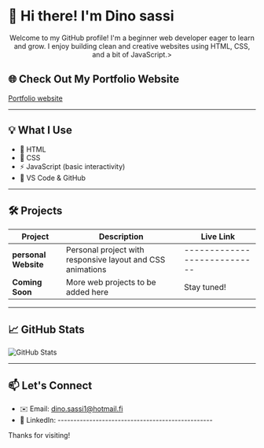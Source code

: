 # 👋 Hi there! I'm Dino sassi

<p align="center"> Welcome to my GitHub profile! I'm a beginner web developer eager to learn and grow. I enjoy building clean and creative websites using HTML, CSS, and a bit of JavaScript.>


## 🌐 Check Out My Portfolio Website
 
<a href="https://dantte2.github.io/portfolio/" target="_blank">Portfolio website</a>

-----------------------------------------------------

## 💡 What I Use

- 🧱 HTML
- 🎨 CSS
- ⚡ JavaScript (basic interactivity)
- 🔧 VS Code & GitHub

---

## 🛠️ Projects

| Project | Description | Live Link |
|--------|-------------|------------|
| **personal Website** | Personal project with responsive layout and CSS animations | ---------------------------- |
| **Coming Soon** | More web projects to be added here | Stay tuned! |

---

## 📈 GitHub Stats

![GitHub Stats](https://github-readme-stats.vercel.app/api?username=yourusername&show_icons=true&theme=default)

---

## 📫 Let's Connect

- ✉️ Email: dino.sassi1@hotmail.fi 
- 💼 LinkedIn: -------------------------------------------------

Thanks for visiting!

